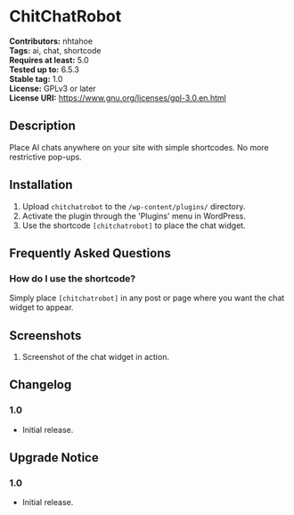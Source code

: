 # ChitChatRobot

**Contributors:** nhtahoe  
**Tags:** ai, chat, shortcode  
**Requires at least:** 5.0  
**Tested up to:** 6.5.3  
**Stable tag:** 1.0  
**License:** GPLv3 or later  
**License URI:** https://www.gnu.org/licenses/gpl-3.0.en.html

## Description

Place AI chats anywhere on your site with simple shortcodes. No more restrictive pop-ups.

## Installation

1. Upload `chitchatrobot` to the `/wp-content/plugins/` directory.
2. Activate the plugin through the 'Plugins' menu in WordPress.
3. Use the shortcode `[chitchatrobot]` to place the chat widget.

## Frequently Asked Questions

### How do I use the shortcode?

Simply place `[chitchatrobot]` in any post or page where you want the chat widget to appear.

## Screenshots

1. Screenshot of the chat widget in action.

## Changelog

### 1.0
* Initial release.

## Upgrade Notice

### 1.0
* Initial release.
